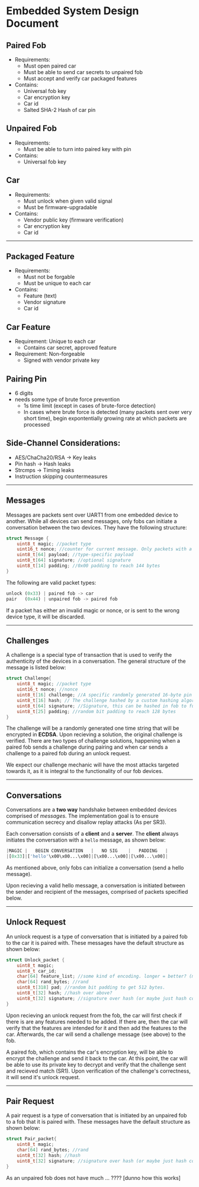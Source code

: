 # Embedded System Design Document

## Paired Fob
- Requirements:
    - Must open paired car
    - Must be able to send car secrets to unpaired fob
    - Must accept and verify car packaged features
- Contains:
    - Universal fob key
    - Car encryption key
    - Car id
    - Salted SHA-2 Hash of car pin

## Unpaired Fob
- Requirements:
    - Must be able to turn into paired key with pin
- Contains:
    - Universal fob key

## Car
- Requirements:
    - Must unlock when given valid signal
    - Must be firmware-upgradable
- Contains:
    - Vendor public key (firmware verification)
    - Car encryption key
    - Car id

---

## Packaged Feature
- Requirements:
    - Must not be forgable
    - Must be unique to each car
- Contains:
    - Feature (text)
    - Vendor signature
    - Car id

## Car Feature
- Requirement: Unique to each car
    - Contains car secret, approved feature
- Requirement: Non-forgeable
    - Signed with vendor private key


## Pairing Pin
- 6 digits
- needs some type of brute force prevention
    - 1s time limit (except in cases of brute-force detection)
    - In cases where brute force is detected (many packets sent over very short time), begin expontentially growing rate at which packets are processed

## Side-Channel Considerations:
- AES/ChaCha20/RSA -> Key leaks
- Pin hash -> Hash leaks
- Strcmps -> Timing leaks
- Instruction skipping countermeasures

---

## Messages

Messages are packets sent over UART1 from one embedded device to another. While all devices can send messages, only fobs can initiate a conversation between the two devices. They have the following structure:

```c
struct Message {
    uint8_t magic; //packet type
    uint16_t nonce; //counter for current message. Only packets with a higher nonce than the last will be considered
    uint8_t[64] payload; //type-specific payload
    uint8_t[64] signature; //optional signature
    uint8_t[14] padding; //0x00 padding to reach 144 bytes
}
```

The following are valid packet types:
```rust
unlock (0x33) | paired fob -> car
pair   (0x44) | unpaired fob -> paired fob
```

If a packet has either an invalid magic or nonce, or is sent to the wrong device type, it will be discarded.

---

## Challenges

A challenge is a special type of transaction that is used to verify the authenticity of the devices in a conversation. The general structure of the message is listed below:

```c
struct Challenge{
    uint8_t magic; //packet type
    uint16_t nonce; //nonce
    uint8_t[16] challenge; //A specific randomly generated 16-byte pin used for the challenge.
    uint8_t[16] hash; // The challenge hashed by a custom hashing algorithm - prevents forging challenge messages
    uint8_t[64] signature; //Signature, this can be hashed in fob to further verify the original sender
    uint8_t[25] padding; //random bit padding to reach 128 bytes
}
```

The challenge will be a randomly generated one time string that will be encrypted in __ECDSA__. Upon recieving a solution, the original challenge is verified. There are two types of challenge solutions, happening when a paired fob sends a challenge during pairing and when car sends a challenge to a paired fob during an unlock request.

We expect our challenge mechanic will have the most attacks targeted towards it, as it is integral to the functionality of our fob devices.

---

## Conversations

Conversations are a **two way** handshake between embedded devices comprised of *messages*. The implementation goal is to ensure communication secrecy and disallow replay attacks (As per SR3). 

Each conversation consists of a **client** and a **server**. The **client** always initiates the conversation with a `hello` message, as shown below:

```python
|MAGIC |   BEGIN CONVERSATION   |   NO SIG    |   PADDING   |
|[0x33]|['hello'\x00\x00...\x00]|[\x00...\x00]|[\x00...\x00]|
```
As mentioned above, only fobs can initialize a conversation (send a hello message).

Upon recieving a valid hello message, a conversation is initiated between the sender and recipient of the messages, comprised of packets specified below.

---

## Unlock Request

An unlock request is a type of conversation that is initiated by a paired fob to the car it is paired with. These messages have the default structure as shown below:

```c
struct Unlock_packet {
    uint8_t magic;
    uint8_t car_id;
    char[64] feature_list; //some kind of encoding. longer = better? (more entropy for rsa)
    char[64] rand_bytes; //rand
    uint8_t[318] pad; //random bit padding to get 512 bytes.
    uint8_t[32] hash; //hash over above?
    uint8_t[32] signature; //signature over hash (or maybe just hash contents instead)
}
```
Upon recieving an unlock request from the fob, the car will first check if there is are any features needed to be added. If there are, then the car will verify that the features are intended for it and then add the features to the car. 
Afterwards, the car will send a challenge message (see above) to the fob.

A paired fob, which contains the car's encryption key, will be able to encrypt the challenge and send it back to the car. At this point, the car will be able to use its private key to decrypt and verify that the challenge sent and recieved match (SR1). Upon verification of the challenge's correctness, it will send it's unlock request.

---

## Pair Request

A pair request is a type of conversation that is initiated by an unpaired fob to a fob that it is paired with. These messages have the default structure as shown below:

```c
struct Pair_packet{
    uint8_t magic;
    char[64] rand_bytes; //rand 
    uint8_t[32] hash; //hash
    uint8_t[32] signature; //signature over hash (or maybe just hash contents instead)
}
```

As an unpaired fob does not have much ... ???? [dunno how this works]